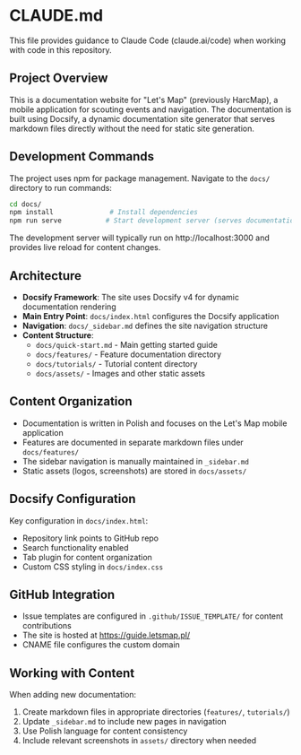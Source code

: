 # CLAUDE.md

This file provides guidance to Claude Code (claude.ai/code) when working with code in this repository.

## Project Overview

This is a documentation website for "Let's Map" (previously HarcMap), a mobile application for scouting events and navigation. The documentation is built using Docsify, a dynamic documentation site generator that serves markdown files directly without the need for static site generation.

## Development Commands

The project uses npm for package management. Navigate to the `docs/` directory to run commands:

```bash
cd docs/
npm install              # Install dependencies
npm run serve           # Start development server (serves documentation locally)
```

The development server will typically run on http://localhost:3000 and provides live reload for content changes.

## Architecture

- **Docsify Framework**: The site uses Docsify v4 for dynamic documentation rendering
- **Main Entry Point**: `docs/index.html` configures the Docsify application
- **Navigation**: `docs/_sidebar.md` defines the site navigation structure
- **Content Structure**:
  - `docs/quick-start.md` - Main getting started guide
  - `docs/features/` - Feature documentation directory
  - `docs/tutorials/` - Tutorial content directory
  - `docs/assets/` - Images and other static assets

## Content Organization

- Documentation is written in Polish and focuses on the Let's Map mobile application
- Features are documented in separate markdown files under `docs/features/`
- The sidebar navigation is manually maintained in `_sidebar.md`
- Static assets (logos, screenshots) are stored in `docs/assets/`

## Docsify Configuration

Key configuration in `docs/index.html`:
- Repository link points to GitHub repo
- Search functionality enabled
- Tab plugin for content organization
- Custom CSS styling in `docs/index.css`

## GitHub Integration

- Issue templates are configured in `.github/ISSUE_TEMPLATE/` for content contributions
- The site is hosted at https://guide.letsmap.pl/
- CNAME file configures the custom domain

## Working with Content

When adding new documentation:
1. Create markdown files in appropriate directories (`features/`, `tutorials/`)
2. Update `_sidebar.md` to include new pages in navigation
3. Use Polish language for content consistency
4. Include relevant screenshots in `assets/` directory when needed